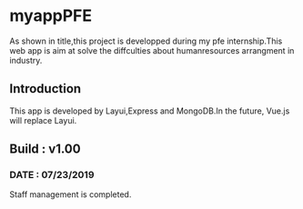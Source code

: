 # myappPFE
As shown in title,this project is developped during my pfe internship.This web app is aim at solve the diffculties about humanresources arrangment in industry.

## Introduction 
This app is developed by Layui,Express and MongoDB.In the future, Vue.js will replace Layui.

## Build : v1.00
### DATE : 07/23/2019
Staff management is completed.

